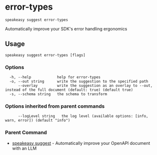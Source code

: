 # error-types  
`speakeasy suggest error-types`  


Automatically improve your SDK's error handling ergonomics  

## Usage

```
speakeasy suggest error-types [flags]
```

### Options

```
  -h, --help            help for error-types
  -o, --out string      write the suggestion to the specified path
      --overlay         write the suggestion as an overlay to --out, instead of the full document (default: true) (default true)
  -s, --schema string   the schema to transform
```

### Options inherited from parent commands

```
      --logLevel string   the log level (available options: [info, warn, error]) (default "info")
```

### Parent Command

* [speakeasy suggest](README.md)	 - Automatically improve your OpenAPI document with an LLM
